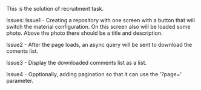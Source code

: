This is the solution of recruitment task.

Issues:
Issue1 - Creating a repository with one screen with a button that will switch the material configuration. On this screen also will be loaded some photo. Above the photo there should be a title and description.

Issue2 - After the page loads, an async query will be sent to download the coments list.

Issue3 - Display the downloaded comments list as a list.

Issue4 - Opptionally, adding pagination so that it can use the '?page=' parameter.
